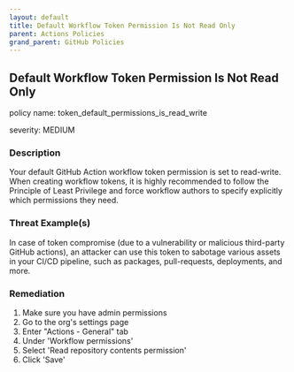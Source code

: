 ```yaml
---
layout: default
title: Default Workflow Token Permission Is Not Read Only
parent: Actions Policies
grand_parent: GitHub Policies
---
```



## Default Workflow Token Permission Is Not Read Only
policy name: token_default_permissions_is_read_write

severity: MEDIUM

### Description
Your default GitHub Action workflow token permission is set to read-write. When creating workflow tokens, it is highly recommended to follow the Principle of Least Privilege and force workflow authors to specify explicitly which permissions they need.

### Threat Example(s)
In case of token compromise (due to a vulnerability or malicious third-party GitHub actions), an attacker can use this token to sabotage various assets in your CI/CD pipeline, such as packages, pull-requests, deployments, and more.



### Remediation
1. Make sure you have admin permissions
2. Go to the org's settings page
3. Enter "Actions - General" tab
4. Under 'Workflow permissions'
5. Select 'Read repository contents permission'
6. Click 'Save'



